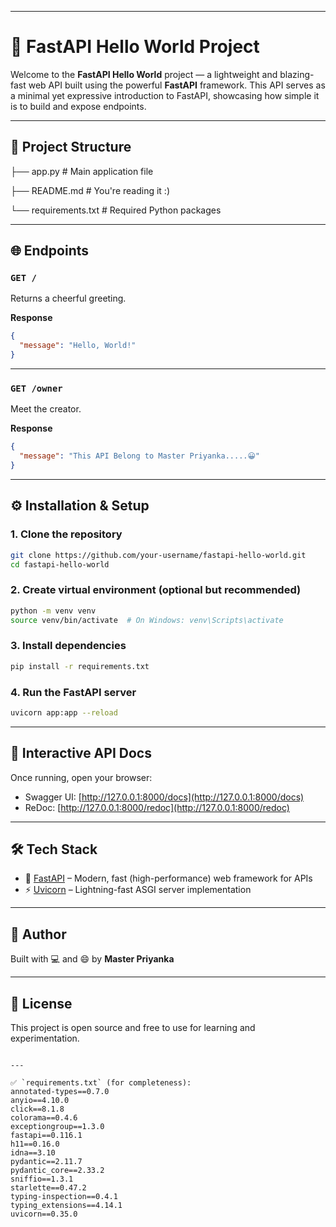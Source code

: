 
---

# 🚀 FastAPI Hello World Project

Welcome to the **FastAPI Hello World** project — a lightweight and blazing-fast web API built using the powerful **FastAPI** framework. This API serves as a minimal yet expressive introduction to FastAPI, showcasing how simple it is to build and expose endpoints.

---

## 📁 Project Structure



├── app.py             # Main application file

├── README.md          # You're reading it :)

└── requirements.txt   # Required Python packages



---

## 🌐 Endpoints

### `GET /`
Returns a cheerful greeting.

**Response**
```json
{
  "message": "Hello, World!"
}
````

---

### `GET /owner`

Meet the creator.

**Response**

```json
{
  "message": "This API Belong to Master Priyanka.....😀"
}
```

---

## ⚙️ Installation & Setup

### 1. Clone the repository

```bash
git clone https://github.com/your-username/fastapi-hello-world.git
cd fastapi-hello-world
```

### 2. Create virtual environment (optional but recommended)

```bash
python -m venv venv
source venv/bin/activate  # On Windows: venv\Scripts\activate
```

### 3. Install dependencies

```bash
pip install -r requirements.txt
```

### 4. Run the FastAPI server

```bash
uvicorn app:app --reload
```

---

## 📖 Interactive API Docs

Once running, open your browser:

* Swagger UI: [http://127.0.0.1:8000/docs](http://127.0.0.1:8000/docs)
* ReDoc: [http://127.0.0.1:8000/redoc](http://127.0.0.1:8000/redoc)

---

## 🛠️ Tech Stack

* 🌟 [FastAPI](https://fastapi.tiangolo.com/) – Modern, fast (high-performance) web framework for APIs
* ⚡ [Uvicorn](https://www.uvicorn.org/) – Lightning-fast ASGI server implementation

---

## 👑 Author

Built with 💻 and 😄 by **Master Priyanka**

---

## 📄 License

This project is open source and free to use for learning and experimentation.

````

---

✅ `requirements.txt` (for completeness):
annotated-types==0.7.0
anyio==4.10.0
click==8.1.8
colorama==0.4.6
exceptiongroup==1.3.0
fastapi==0.116.1
h11==0.16.0
idna==3.10
pydantic==2.11.7
pydantic_core==2.33.2
sniffio==1.3.1
starlette==0.47.2
typing-inspection==0.4.1
typing_extensions==4.14.1
uvicorn==0.35.0

